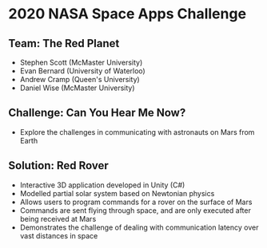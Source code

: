 # 2020 NASA Space Apps Challenge
## Team: The Red Planet
* Stephen Scott (McMaster University)
* Evan Bernard (University of Waterloo)
* Andrew Cramp (Queen's University)
* Daniel Wise (McMaster University)
## Challenge: Can You Hear Me Now?
* Explore the challenges in communicating with astronauts on Mars from Earth
## Solution: Red Rover
* Interactive 3D application developed in Unity (C#)
* Modelled partial solar system based on Newtonian physics
* Allows users to program commands for a rover on the surface of Mars
* Commands are sent flying through space, and are only executed after being received at Mars
* Demonstrates the challenge of dealing with communication latency over vast distances in space
